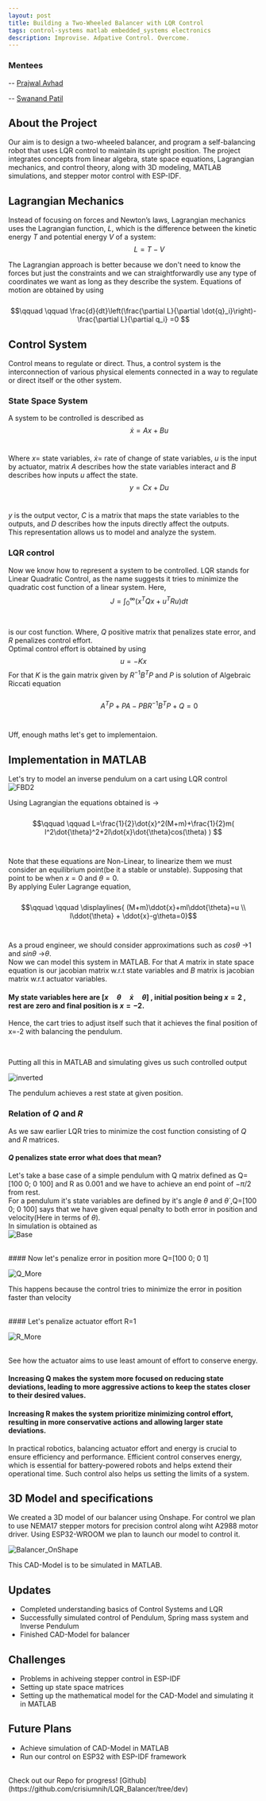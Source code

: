 ```yaml
---
layout: post
title: Building a Two-Wheeled Balancer with LQR Control
tags: control-systems matlab embedded_systems electronics
description: Improvise. Adpative Control. Overcome.
---
```

### Mentees
-- [Prajwal Avhad](https://github.com/crisiumnih)

-- [Swanand Patil](https://github.com/SWANPAT2805)


## About the Project
Our aim is to design a two-wheeled balancer, and program a self-balancing robot that uses LQR control to maintain its upright position. The project integrates concepts from linear algebra, state space equations, Lagrangian mechanics, and control theory, along with  3D modeling, MATLAB simulations, and stepper motor control with ESP-IDF. 

## Lagrangian Mechanics
Instead of focusing on forces and Newton’s laws, Lagrangian mechanics uses the Lagrangian function, ${L}$, which is the difference between the kinetic energy $T$ and potential energy $V$ of a system:
<br>
    $$\qquad \qquad L=T-V $$

The Lagrangian approach is better because we don't need to know the forces but just the constraints and we can straightforwardly use any type of coordinates we want as long as they describe the system.
Equations of motion are obtained by using 
<br>
<br>
$$\qquad \qquad \frac{d}{dt}\left(\frac{\partial L}{\partial \dot{q}_i}\right)-\frac{\partial L}{\partial q_i} =0 $$

## Control System
Control means to regulate or direct. Thus, a control system is the interconnection of various physical elements connected in a way to regulate or direct itself or the other system.
### State Space System
A system to be controlled is described as 
<br>
$$\qquad \qquad\dot{x}=Ax+Bu$$ 
<br>

Where $x=$ state variables, $\dot{x}=$ rate of change of state variables, $u$ is the input by actuator, matrix $A$ describes how the state variables interact and $B$ describes how inputs $u$ affect the state.
<br>
$$\qquad \qquad y=Cx+Du$$
<br>

$y$ is the output vector, $C$ is a matrix that maps the state variables to the outputs, and $D$ describes how the inputs directly affect the outputs.
<br>
This representation allows us to model and analyze the system.

### LQR control
Now we know how to represent a system to be controlled. LQR stands for Linear Quadratic Control, as the name suggests it tries to minimize the quadratic cost function of a linear system.
Here, 
<br>
$$\qquad \qquad J=\displaystyle \int_{0}^{ \infty } (x^TQx+u^TRu) dt$$ 
<br>
<br>
is our cost function. Where, $Q$ positive matrix that penalizes state error, and $R$ penalizes control effort. 
<br>
Optimal control effort is obtained by using $$u=-Kx$$ For that $K$ is the gain matrix given by $R^{-1}B^TP$ and $P$ is solution of Algebraic Riccati equation 
<br>
<br>
$$\qquad \qquad A^TP+PA-PBR^{-1}B^TP+Q=0$$
<br>
<br> Uff, enough maths let's get to implementaion.



## Implementation in MATLAB
Let's try to model an inverse pendulum on a cart using LQR control <br>
![FBD2](/assets/posts/LQR-Balancer/FBD2.png )


Using Lagrangian the equations obtained is -> 
<br>
<br>
$$\qquad \qquad L=\frac{1}{2}\dot{x}^2(M+m)+\frac{1}{2}m( l^2\dot{\theta}^2+2l\dot{x}\dot{\theta}cos(\theta) ) $$
<br>
<br>
Note that these equations are Non-Linear, to linearize them we must consider an equilibrium point(be it a stable or unstable). Supposing that point to be when $x=0$ and $\theta=0$.<br>By applying Euler Lagrange equation, 
<br>
<br>
$$\qquad \qquad \displaylines{ (M+m)\ddot{x}+ml\ddot{\theta}=u \\  l\ddot{\theta} + \ddot{x}-g\theta=0}$$
<br>
<br>
As a proud engineer, we should consider approximations such as $cos\theta$ ->$1$ and $sin\theta$ ->$\theta$.
<br>
Now we can model this system in MATLAB. For that $A$ matrix in state space equation is our jacobian matrix w.r.t state variables and $B$ matrix is jacobian matrix w.r.t actuator variables.

#### My state variables here are $[x \quad \theta  \quad \dot{x} \quad \dot{\theta}]$ , initial position being $x=2$ , rest are zero and final position is $x=-2$.

Hence, the cart tries to adjust itself such that it achieves the final position of x=-2 with balancing the pendulum.

<br> 

Putting all this in MATLAB and simulating gives us such controlled output

![inverted](/assets/posts/LQR-Balancer/inverted.gif)
<br>

The pendulum achieves a rest state at given position.
### Relation of $Q$ and $R$
As we saw earlier LQR tries to minimize the cost function consisting of $Q$ and $R$ matrices.
#### $Q$ penalizes state error what does that mean?
Let's take a base case of a simple pendulum with Q matrix defined as Q=[100 0; 0 100] and R as 0.001 and we have to achieve an end point of $-\pi/2$ from rest.
<br> 
For a pendulum it's state variables are defined by it's angle $\theta$ and $\dot{\theta}$ ,Q=[100 0; 0 100] says that we have given equal penalty to both error in position and velocity(Here in terms of $\theta$).
<br>
In simulation is obtained as 
<br>
![Base](/assets/posts/LQR-Balancer/Base.gif)

<br>
#### Now let's penalize error in position more Q=[100 0; 0 1]
<br>

![Q_More](/assets/posts/LQR-Balancer/Q_More.gif)

This happens because the control tries to minimize the error in position faster than velocity

<br>
#### Let's penalize actuator effort R=1
<br>

![R_More](/assets/posts/LQR-Balancer/R_More.gif)

<br>
See how the actuator aims to use least amount of effort to conserve energy.
<br>

#### Increasing Q makes the system more focused on reducing state deviations, leading to more aggressive actions to keep the states closer to their desired values.
#### Increasing R makes the system prioritize minimizing control effort, resulting in more conservative actions and allowing larger state deviations.

In practical robotics, balancing actuator effort and energy is crucial to ensure efficiency and performance. Efficient control conserves energy, which is essential for battery-powered robots and helps extend their operational time. Such control also helps us setting the limits of a system.

## 3D Model and specifications
We created a 3D model of our balancer using Onshape. 
For control we plan to use NEMA17 stepper motors for precision control along wiht A2988 motor driver.
Using ESP32-WROOM we plan to launch our model to control it.

![Balancer_OnShape](/assets/posts/LQR-Balancer/Balancer_OnShape.png)

This CAD-Model is to be simulated in MATLAB.


## Updates
- Completed understanding basics of Control Systems and LQR
- Successfully simulated control of Pendulum, Spring mass system and Inverse Pendulum
- Finished CAD-Model for balancer

## Challenges
- Problems in achiveing stepper control in ESP-IDF
- Setting up state space matrices
- Setting up the mathematical model for the CAD-Model and simulating it in MATLAB

## Future Plans
- Achieve simulation of CAD-Model in MATLAB
- Run our control on ESP32 with ESP-IDF framework

<br>
Check out our Repo for progress! [Github](https://github.com/crisiumnih/LQR_Balancer/tree/dev)